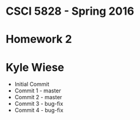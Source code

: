 # CSCI 5828 - Spring 2016
# Homework 2
# Kyle Wiese

  * Initial Commit
  * Commit 1 - master
  * Commit 2 - master
  * Commit 3 - bug-fix
  * Commit 4 - bug-fix
